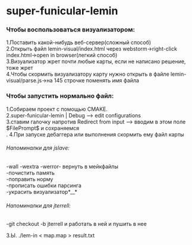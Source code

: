 # super-funicular-lemin

<h3>Чтобы воспользоваться визуализатором:</h3>
1.Поставить какой-нибудь веб-сервер(сложный способ)<br>
2.Открыть файл  lemin-visual/index.html через webstorm->right-click index.html->open in browser(легкий способ)<br>
3.Визуализатор жрет почти любые карты, если не написано решение, тоже жрет<br>
4.Чтобы скормить визуализатору карту нужно открыть в файле lemin-visual/parse.js->на 145 строчке поменять имя файла<br>

<h3>Чтобы запустить нормально файл:</h3>
1.Собираем проект с помощью CMAKE.<br>
2.super-funicular-lemin | Debug --> edit configurations<br>
3.ставим галочку напротив Redirect from input --> вводим в этом поле $FilePrompt$ и сохраняемся <br>.
4.При запуске дебаггера или выполнения скормить ему файл карты



<h6>Напоминалки для jslave:</h5>

-wall -wextra -werror- вернуть в мейкфайлы<br>
-почистить память<br>
-поправить норму<br>
-прописать ошибки парсинга<br>
-украсить визуализатор*__*<br>

<h6>Напоминалки для jterrell:</h5>
  -git checkout -b jterrell и работать в ней и пушить в нее<br>

З.Ы. ./lem-in < map.map > result.txt
